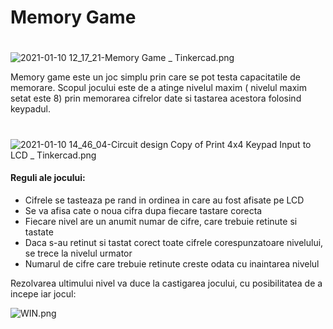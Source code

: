 # Memory Game 
#
#
![2021-01-10 12_17_21-Memory Game _ Tinkercad.png](https://www.dropbox.com/s/ngni5n5w163kfg4/2021-01-10%2012_17_21-Memory%20Game%20_%20Tinkercad.png?dl=0&raw=1)

Memory game este un joc simplu prin care se pot testa capacitatile de memorare. 
Scopul jocului este de a atinge nivelul maxim ( nivelul maxim setat este 8) prin memorarea cifrelor date si tastarea acestora folosind keypadul. 
#
#
 ![2021-01-10 14_46_04-Circuit design Copy of Print 4x4 Keypad Input to LCD _ Tinkercad.png](https://www.dropbox.com/s/2m3i6bljbvxxtwf/2021-01-10%2014_46_04-Circuit%20design%20Copy%20of%20Print%204x4%20Keypad%20Input%20to%20LCD%20_%20Tinkercad.png?dl=0&raw=1)
#### Reguli ale jocului:    
  - Cifrele se tasteaza pe rand in ordinea in care au fost afisate pe LCD
  - Se va afisa cate o noua cifra dupa fiecare tastare corecta
  - Fiecare nivel are un anumit numar de cifre, care trebuie retinute si tastate
  - Daca s-au retinut si tastat corect toate cifrele corespunzatoare nivelului, se trece la nivelul urmator
  - Numarul de cifre care trebuie retinute creste odata cu inaintarea nivelul

Rezolvarea ultimului nivel va duce la castigarea jocului, cu posibilitatea de a incepe iar jocul:

![WIN.png](https://www.dropbox.com/s/bjz0aygthmruu3n/WIN.png?dl=0&raw=1)

